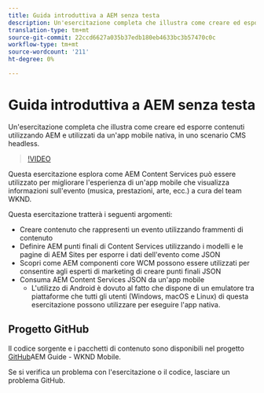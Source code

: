 ```yaml
---
title: Guida introduttiva a AEM senza testa
description: Un'esercitazione completa che illustra come creare ed esporre contenuti utilizzando AEM headless.
translation-type: tm+mt
source-git-commit: 22ccd6627a035b37edb180eb4633bc3b57470c0c
workflow-type: tm+mt
source-wordcount: '211'
ht-degree: 0%

---
```



# Guida introduttiva a AEM senza testa

Un&#39;esercitazione completa che illustra come creare ed esporre contenuti utilizzando AEM e utilizzati da un&#39;app mobile nativa, in uno scenario CMS headless.

>[!VIDEO](https://video.tv.adobe.com/v/28315/?quality=12&learn=on)

Questa esercitazione esplora come AEM Content Services può essere utilizzato per migliorare l&#39;esperienza di un&#39;app mobile che visualizza informazioni sull&#39;evento (musica, prestazioni, arte, ecc.) a cura del team WKND.

Questa esercitazione tratterà i seguenti argomenti:

* Creare contenuto che rappresenti un evento utilizzando frammenti di contenuto
* Definire AEM punti finali di Content Services utilizzando i modelli e le pagine di AEM Sites per esporre i dati dell&#39;evento come JSON
* Scopri come AEM componenti core WCM possono essere utilizzati per consentire agli esperti di marketing di creare punti finali JSON
* Consuma AEM Content Services JSON da un&#39;app mobile
   * L&#39;utilizzo di Android è dovuto al fatto che dispone di un emulatore tra piattaforme che tutti gli utenti (Windows, macOS e Linux) di questa esercitazione possono utilizzare per eseguire l&#39;app nativa.

## Progetto GitHub

Il codice sorgente e i pacchetti di contenuto sono disponibili nel progetto [GitHub](https://github.com/adobe/aem-guides-wknd-mobile)AEM Guide - WKND Mobile.

Se si verifica un problema con l&#39;esercitazione o il codice, lasciare un problema [](https://github.com/adobe/aem-guides-wknd-mobile/issues)GitHub.

